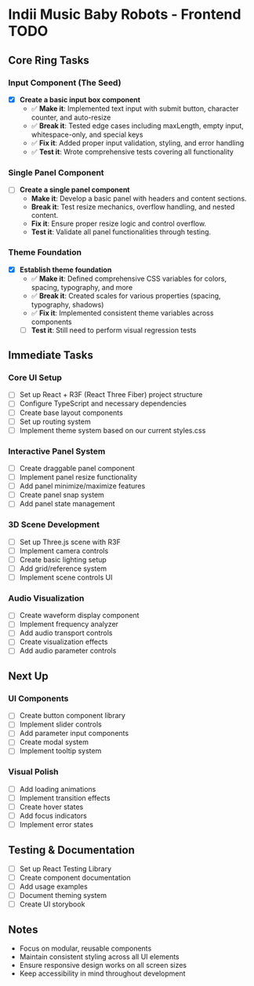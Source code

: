 # Indii Music Baby Robots - Frontend TODO

## Core Ring Tasks

### Input Component (The Seed)
- [x] **Create a basic input box component**
  - ✅ **Make it**: Implemented text input with submit button, character counter, and auto-resize
  - ✅ **Break it**: Tested edge cases including maxLength, empty input, whitespace-only, and special keys
  - ✅ **Fix it**: Added proper input validation, styling, and error handling
  - ✅ **Test it**: Wrote comprehensive tests covering all functionality

### Single Panel Component
- [ ] **Create a single panel component**
  - **Make it**: Develop a basic panel with headers and content sections.
  - **Break it**: Test resize mechanics, overflow handling, and nested content.
  - **Fix it**: Ensure proper resize logic and control overflow.
  - **Test it**: Validate all panel functionalities through testing.

### Theme Foundation
- [x] **Establish theme foundation**
  - ✅ **Make it**: Defined comprehensive CSS variables for colors, spacing, typography, and more
  - ✅ **Break it**: Created scales for various properties (spacing, typography, shadows)
  - ✅ **Fix it**: Implemented consistent theme variables across components
  - [ ] **Test it**: Still need to perform visual regression tests

## Immediate Tasks

### Core UI Setup
- [ ] Set up React + R3F (React Three Fiber) project structure
- [ ] Configure TypeScript and necessary dependencies
- [ ] Create base layout components
- [ ] Set up routing system
- [ ] Implement theme system based on our current styles.css

### Interactive Panel System
- [ ] Create draggable panel component
- [ ] Implement panel resize functionality
- [ ] Add panel minimize/maximize features
- [ ] Create panel snap system
- [ ] Add panel state management

### 3D Scene Development
- [ ] Set up Three.js scene with R3F
- [ ] Implement camera controls
- [ ] Create basic lighting setup
- [ ] Add grid/reference system
- [ ] Implement scene controls UI

### Audio Visualization
- [ ] Create waveform display component
- [ ] Implement frequency analyzer
- [ ] Add audio transport controls
- [ ] Create visualization effects
- [ ] Add audio parameter controls

## Next Up

### UI Components
- [ ] Create button component library
- [ ] Implement slider controls
- [ ] Add parameter input components
- [ ] Create modal system
- [ ] Implement tooltip system

### Visual Polish
- [ ] Add loading animations
- [ ] Implement transition effects
- [ ] Create hover states
- [ ] Add focus indicators
- [ ] Implement error states

## Testing & Documentation
- [ ] Set up React Testing Library
- [ ] Create component documentation
- [ ] Add usage examples
- [ ] Document theming system
- [ ] Create UI storybook

## Notes
- Focus on modular, reusable components
- Maintain consistent styling across all UI elements
- Ensure responsive design works on all screen sizes
- Keep accessibility in mind throughout development
